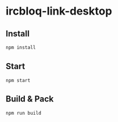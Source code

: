 # ircbloq-link-desktop
## Install
```bash
npm install
```

## Start

```
npm start
```

## Build & Pack

```
npm run build
```

